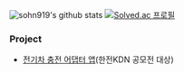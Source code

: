 <!--
![sohn919's GitHub stats](https://github-readme-stats.vercel.app/api?username=sohn919&show_icons=true&theme=radical)

<!--
**sohn919/sohn919** is a ✨ _special_ ✨ repository because its `README.md` (this file) appears on your GitHub profile.

Here are some ideas to get you started:

- 🔭 I’m currently working on ...
- 🌱 I’m currently learning ...
- 👯 I’m looking to collaborate on ...
- 🤔 I’m looking for help with ...
- 💬 Ask me about ...
- 📫 How to reach me: ...
- 😄 Pronouns: ...
- ⚡ Fun fact: ...
-->


![sohn919's github stats](https://github-readme-stats.vercel.app/api?username=sohn919&show_icons=true)
[![Solved.ac
프로필](http://mazassumnida.wtf/api/v2/generate_badge?boj=sohn919)](https://solved.ac/sohn919)

### Project

+ [전기차 충전 어댑터 앱](https://github.com/sohn919/charging_apps)(한전KDN 공모전 대상)
